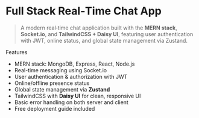 # Full Stack Real‑Time Chat App

> A modern real‑time chat application built with the **MERN stack**, **Socket.io**, and **TailwindCSS + Daisy UI**, featuring user authentication with JWT, online status, and global state management via Zustand.



 Features

- MERN stack: MongoDB, Express, React, Node.js
- Real-time messaging using Socket.io  
- User authentication & authorization with JWT  
- Online/offline presence status  
- Global state management via **Zustand**  
- TailwindCSS with **Daisy UI** for clean, responsive UI  
- Basic error handling on both server and client  
- Free deployment guide included  



 
